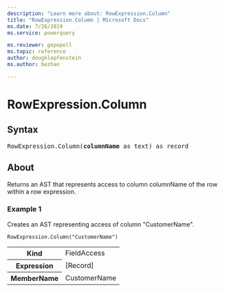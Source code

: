 ```yaml
---
description: "Learn more about: RowExpression.Column"
title: "RowExpression.Column | Microsoft Docs"
ms.date: 7/26/2019
ms.service: powerquery

ms.reviewer: gepopell
ms.topic: reference
author: dougklopfenstein
ms.author: bezhan

---
```

# RowExpression.Column

## Syntax

<pre>
RowExpression.Column(<b>columnName</b> as text) as record
</pre>
  
## About  
Returns an AST that represents access to column columnName of the row within a row expression.  
  
### Example 1  
Creates an AST representing access of column "CustomerName".  
  
```powerquery-m
RowExpression.Column("CustomerName")  
```  

<table> <tr> <th>Kind</th> <td>FieldAccess</td> </tr> <tr> <th>Expression</th> <td>[Record]</td> </tr> <tr> <th>MemberName</th> <td>CustomerName</td> </tr> </table>
